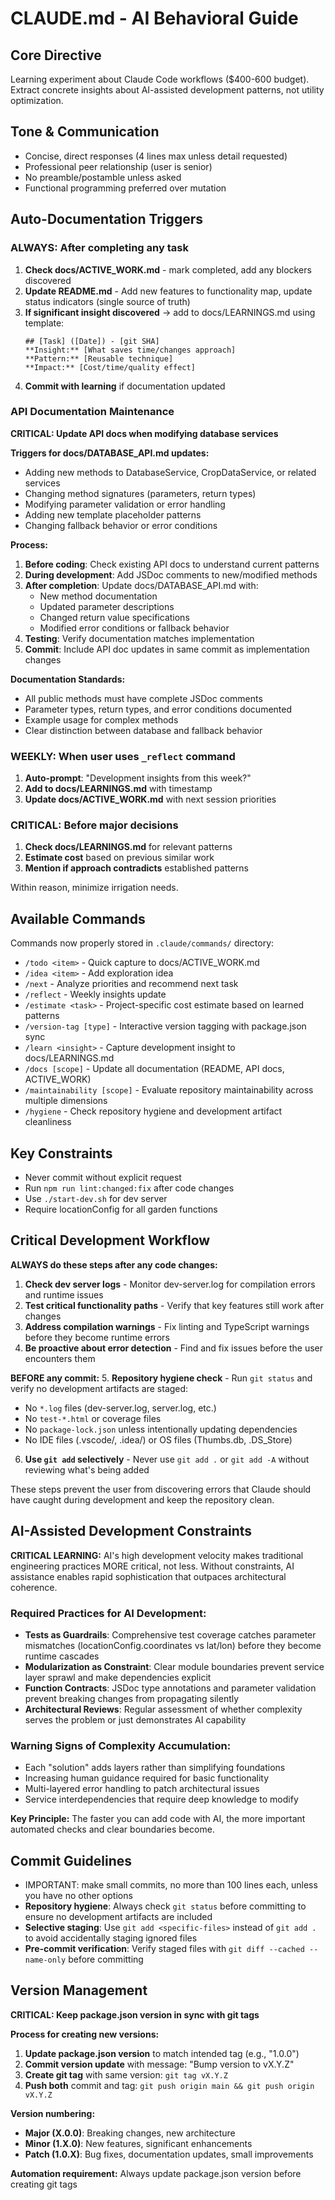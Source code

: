 # CLAUDE.md - AI Behavioral Guide

## Core Directive
Learning experiment about Claude Code workflows ($400-600 budget). Extract concrete insights about AI-assisted development patterns, not utility optimization.

## Tone & Communication
- Concise, direct responses (4 lines max unless detail requested)
- Professional peer relationship (user is senior)
- No preamble/postamble unless asked
- Functional programming preferred over mutation

## Auto-Documentation Triggers

### ALWAYS: After completing any task
1. **Check docs/ACTIVE_WORK.md** - mark completed, add any blockers discovered
2. **Update README.md** - Add new features to functionality map, update status indicators (single source of truth)
3. **If significant insight discovered** → add to docs/LEARNINGS.md using template:
   ```
   ## [Task] ([Date]) - [git SHA]
   **Insight:** [What saves time/changes approach]
   **Pattern:** [Reusable technique]
   **Impact:** [Cost/time/quality effect]
   ```
4. **Commit with learning** if documentation updated

### API Documentation Maintenance
**CRITICAL: Update API docs when modifying database services**

**Triggers for docs/DATABASE_API.md updates:**
- Adding new methods to DatabaseService, CropDataService, or related services
- Changing method signatures (parameters, return types)
- Modifying parameter validation or error handling
- Adding new template placeholder patterns
- Changing fallback behavior or error conditions

**Process:**
1. **Before coding**: Check existing API docs to understand current patterns
2. **During development**: Add JSDoc comments to new/modified methods
3. **After completion**: Update docs/DATABASE_API.md with:
   - New method documentation
   - Updated parameter descriptions
   - Changed return value specifications
   - Modified error conditions or fallback behavior
4. **Testing**: Verify documentation matches implementation
5. **Commit**: Include API doc updates in same commit as implementation changes

**Documentation Standards:**
- All public methods must have complete JSDoc comments
- Parameter types, return types, and error conditions documented
- Example usage for complex methods
- Clear distinction between database and fallback behavior

### WEEKLY: When user uses `_reflect` command
1. **Auto-prompt**: "Development insights from this week?"
2. **Add to docs/LEARNINGS.md** with timestamp
3. **Update docs/ACTIVE_WORK.md** with next session priorities

### CRITICAL: Before major decisions
1. **Check docs/LEARNINGS.md** for relevant patterns
2. **Estimate cost** based on previous similar work
3. **Mention if approach contradicts** established patterns

Within reason, minimize irrigation needs. 

## Available Commands
Commands now properly stored in `.claude/commands/` directory:
- `/todo <item>` - Quick capture to docs/ACTIVE_WORK.md
- `/idea <item>` - Add exploration idea
- `/next` - Analyze priorities and recommend next task
- `/reflect` - Weekly insights update
- `/estimate <task>` - Project-specific cost estimate based on learned patterns
- `/version-tag [type]` - Interactive version tagging with package.json sync
- `/learn <insight>` - Capture development insight to docs/LEARNINGS.md
- `/docs [scope]` - Update all documentation (README, API docs, ACTIVE_WORK)
- `/maintainability [scope]` - Evaluate repository maintainability across multiple dimensions
- `/hygiene` - Check repository hygiene and development artifact cleanliness

## Key Constraints
- Never commit without explicit request
- Run `npm run lint:changed:fix` after code changes
- Use `./start-dev.sh` for dev server
- Require locationConfig for all garden functions

## Critical Development Workflow

**ALWAYS do these steps after any code changes:**
1. **Check dev server logs** - Monitor dev-server.log for compilation errors and runtime issues
2. **Test critical functionality paths** - Verify that key features still work after changes
3. **Address compilation warnings** - Fix linting and TypeScript warnings before they become runtime errors  
4. **Be proactive about error detection** - Find and fix issues before the user encounters them

**BEFORE any commit:**
5. **Repository hygiene check** - Run `git status` and verify no development artifacts are staged:
   - No `*.log` files (dev-server.log, server.log, etc.)
   - No `test-*.html` or coverage files 
   - No `package-lock.json` unless intentionally updating dependencies
   - No IDE files (.vscode/, .idea/) or OS files (Thumbs.db, .DS_Store)
6. **Use `git add` selectively** - Never use `git add .` or `git add -A` without reviewing what's being added

These steps prevent the user from discovering errors that Claude should have caught during development and keep the repository clean.

## AI-Assisted Development Constraints

**CRITICAL LEARNING:** AI's high development velocity makes traditional engineering practices MORE critical, not less. Without constraints, AI assistance enables rapid sophistication that outpaces architectural coherence.

### Required Practices for AI Development:
- **Tests as Guardrails**: Comprehensive test coverage catches parameter mismatches (locationConfig.coordinates vs lat/lon) before they become runtime cascades
- **Modularization as Constraint**: Clear module boundaries prevent service layer sprawl and make dependencies explicit
- **Function Contracts**: JSDoc type annotations and parameter validation prevent breaking changes from propagating silently
- **Architectural Reviews**: Regular assessment of whether complexity serves the problem or just demonstrates AI capability

### Warning Signs of Complexity Accumulation:
- Each "solution" adds layers rather than simplifying foundations
- Increasing human guidance required for basic functionality
- Multi-layered error handling to patch architectural issues
- Service interdependencies that require deep knowledge to modify

**Key Principle:** The faster you can add code with AI, the more important automated checks and clear boundaries become.

## Commit Guidelines
- IMPORTANT: make small commits, no more than 100 lines each, unless you have no other options
- **Repository hygiene**: Always check `git status` before committing to ensure no development artifacts are included
- **Selective staging**: Use `git add <specific-files>` instead of `git add .` to avoid accidentally staging ignored files
- **Pre-commit verification**: Verify staged files with `git diff --cached --name-only` before committing

## Version Management
**CRITICAL: Keep package.json version in sync with git tags**

**Process for creating new versions:**
1. **Update package.json version** to match intended tag (e.g., "1.0.0")
2. **Commit version update** with message: "Bump version to vX.Y.Z"
3. **Create git tag** with same version: `git tag vX.Y.Z`
4. **Push both** commit and tag: `git push origin main && git push origin vX.Y.Z`

**Version numbering:**
- **Major (X.0.0)**: Breaking changes, new architecture
- **Minor (1.X.0)**: New features, significant enhancements
- **Patch (1.0.X)**: Bug fixes, documentation updates, small improvements

**Automation requirement:** Always update package.json version before creating git tags